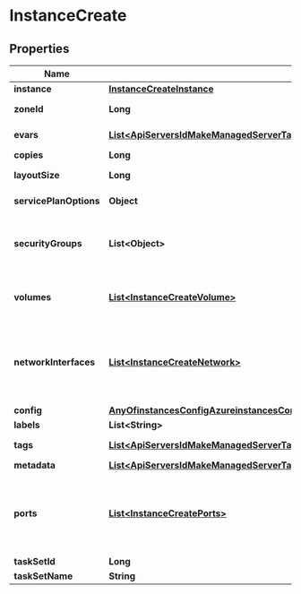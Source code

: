 

# InstanceCreate

## Properties

Name | Type | Description | Notes
------------ | ------------- | ------------- | -------------
**instance** | [**InstanceCreateInstance**](InstanceCreateInstance.md) |  | 
**zoneId** | **Long** | The Cloud ID to provision the instance onto. |  [optional]
**evars** | [**List&lt;ApiServersIdMakeManagedServerTags&gt;**](ApiServersIdMakeManagedServerTags.md) | Environment Variables, an array of objects that have name and value. |  [optional]
**copies** | **Long** | Number of copies to provision. |  [optional]
**layoutSize** | **Long** | Apply a multiply factor of containers/vms within the instance. |  [optional]
**servicePlanOptions** | **Object** | Map of custom options depending on selected service plan. |  [optional]
**securityGroups** | **List&lt;Object&gt;** | Key for security group configuration. It should be passed as an array of objects containing the id of the security group to assign the instance to. |  [optional]
**volumes** | [**List&lt;InstanceCreateVolume&gt;**](InstanceCreateVolume.md) | The (optional) volumes parameter is for LV configuration, can create additional LVs at provision It should be passed as an array of |  [optional]
**networkInterfaces** | [**List&lt;InstanceCreateNetwork&gt;**](InstanceCreateNetwork.md) | The networkInterfaces parameter is for network configuration.  The Options API &#x60;/api/options/zoneNetworkOptions?zoneId&#x3D;5&amp;provisionTypeId&#x3D;10&#x60; can be used to see which options are available.  |  [optional]
**config** | [**AnyOfinstancesConfigAzureinstancesConfigVMWareinstancesConfigGCPinstancesConfigAWSobject**](AnyOfinstancesConfigAzureinstancesConfigVMWareinstancesConfigGCPinstancesConfigAWSobject.md) |  | 
**labels** | **List&lt;String&gt;** | Array of strings (keywords). |  [optional]
**tags** | [**List&lt;ApiServersIdMakeManagedServerTags&gt;**](ApiServersIdMakeManagedServerTags.md) | Metadata tags, Array of objects having a name and value. |  [optional]
**metadata** | [**List&lt;ApiServersIdMakeManagedServerTags&gt;**](ApiServersIdMakeManagedServerTags.md) | Alias for &#x60;tags&#x60;. |  [optional]
**ports** | [**List&lt;InstanceCreatePorts&gt;**](InstanceCreatePorts.md) | The ports parameter is for port configuration.  The layout may have default ports, which are defined in node types, that are always configured. This parameter will be for additional custom ports to be opened.  |  [optional]
**taskSetId** | **Long** | The Workflow ID to execute. |  [optional]
**taskSetName** | **String** | The Workflow Name to execute. |  [optional]



